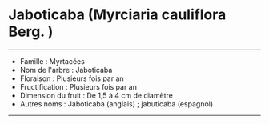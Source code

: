# Jaboticaba (Myrciaria cauliflora Berg. )

---

- Famille : Myrtacées
- Nom de l'arbre : Jaboticaba
- Floraison : Plusieurs fois par an
- Fructification : Plusieurs fois par an
- Dimension du fruit : De 1,5 à 4 cm de diamètre
- Autres noms : Jaboticaba (anglais) ; jabuticaba (espagnol)

---
